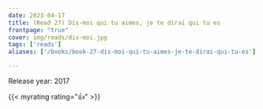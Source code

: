 ```yaml
---
date: 2023-04-17
title: (Read 27) Dis-moi qui tu aimes, je te dirai qui tu es
frontpage: "true"
cover: img/reads/dis-moi.jpg
tags: ['reads']
aliases: ['/books/book-27-dis-moi-qui-tu-aimes-je-te-dirai-qui-tu-es']

---
```


Release year: 2017

{{< myrating rating="👍" >}}

